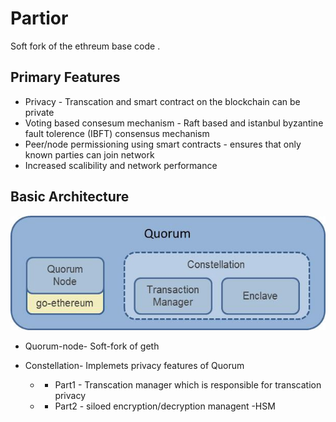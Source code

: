 # Partior  

Soft fork of the ethreum base code .

<h2>Primary Features</h2>

* Privacy - Transcation and smart contract on the blockchain can be private
* Voting based consesum mechanism - Raft based and istanbul byzantine fault tolerence (IBFT) consensus mechanism
* Peer/node permissioning using smart contracts - ensures that only known parties can join network
* Increased scalibility and network performance

<h2>Basic Architecture</h2>  

![images/basic_quorum_architecture.jpeg](images/basic_quorum_architecture.jpeg)

* Quorum-node- Soft-fork of geth
* Constellation- Implemets privacy features of Quorum

  * - Part1 - Transcation manager which is responsible for transcation privacy
  * - Part2 - siloed encryption/decryption managent -HSM
